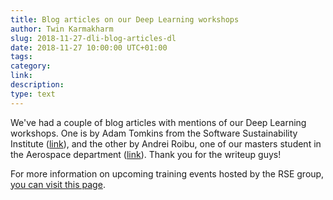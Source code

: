 ```yaml
---
title: Blog articles on our Deep Learning workshops
author: Twin Karmakharm
slug: 2018-11-27-dli-blog-articles-dl
date: 2018-11-27 10:00:00 UTC+01:00
tags:
category:
link:
description:
type: text
---
```


We've had a couple of blog articles with mentions of our Deep Learning workshops. One is by Adam Tomkins from the Software Sustainability Institute ([link](https://software.ac.uk/blog/2018-11-22-dabbling-deep-learning)), and the other by Andrei Roibu, one of our masters student in the Aerospace department  ([link](http://www.residencelife.co.uk/what-have-you-done-today-i-trained-my-pc-to-learn._60163)). Thank you for the writeup guys!

For more information on upcoming training events hosted by the RSE group, [you can visit this page](/training/events/).
